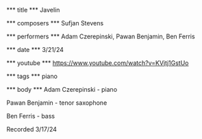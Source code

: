 *** title ***
Javelin

*** composers ***
Sufjan Stevens

*** performers ***
Adam Czerepinski, Pawan Benjamin, Ben Ferris

*** date ***
3/21/24

*** youtube ***
https://www.youtube.com/watch?v=KVjtj1GstUo

*** tags ***
piano

*** body ***
Adam Czerepinski - piano

Pawan Benjamin - tenor saxophone

Ben Ferris - bass

Recorded 3/17/24